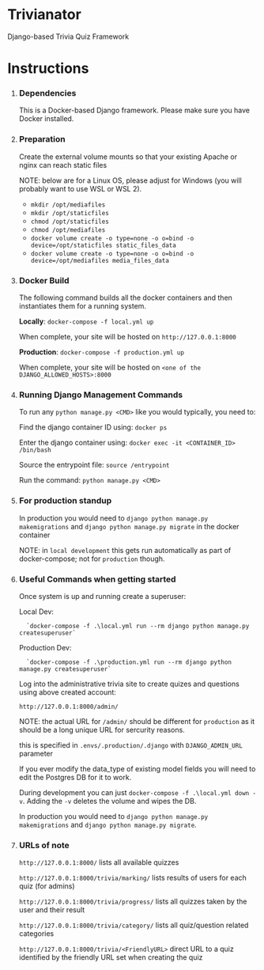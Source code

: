 # Trivianator
Django-based Trivia Quiz Framework

# Instructions

1) ### Dependencies
   This is a Docker-based Django framework. Please make sure you have Docker installed.

2) ### Preparation
   Create the external volume mounts so that your existing Apache or nginx can reach static files

   NOTE: below are for a Linux OS, please adjust for Windows (you will probably want to use WSL or WSL 2).
   * `mkdir /opt/mediafiles`
   * `mkdir /opt/staticfiles`
   * `chmod /opt/staticfiles`
   * `chmod /opt/mediafiles`
   * `docker volume create -o type=none -o o=bind -o device=/opt/staticfiles static_files_data`
   * `docker volume create -o type=none -o o=bind -o device=/opt/mediafiles media_files_data`

3) ### Docker Build
   The following command builds all the docker containers and then instantiates them for a running system.

      **Locally**: `docker-compose -f local.yml up`

      When complete, your site will be hosted on `http://127.0.0.1:8000`

      **Production**: `docker-compose -f production.yml up`

      When complete, your site will be hosted on `<one of the DJANGO_ALLOWED_HOSTS>:8000`

4) ### Running Django Management Commands
   To run any `python manage.py <CMD>` like you would typically, you need to:

   Find the django container ID using: `docker ps`

   Enter the django container using: `docker exec -it <CONTAINER_ID> /bin/bash`

   Source the entrypoint file: `source /entrypoint`

   Run the command: `python manage.py <CMD>`

5) ### For production standup
   In production you would need to `django python manage.py makemigrations` and `django python manage.py migrate` in the docker container

   NOTE: in `local development` this gets run automatically as part of docker-compose; not for `production` though.

6) ### Useful Commands when getting started
   Once system is up and running create a superuser:

      Local Dev:

         `docker-compose -f .\local.yml run --rm django python manage.py createsuperuser`

      Production Dev:

         `docker-compose -f .\production.yml run --rm django python manage.py createsuperuser`

   Log into the administrative trivia site to create quizes and questions using above created account:

      `http://127.0.0.1:8000/admin/`

      NOTE: the actual URL for `/admin/` should be different for `production` as it should be a long unique URL for sercurity reasons.

      this is specified in `.envs/.production/.django` with `DJANGO_ADMIN_URL` parameter
      
   If you ever modify the data_type of existing model fields you will need to edit the Postgres DB for it to work.

   During development you can just `docker-compose -f .\local.yml down -v`. Adding the `-v` deletes the volume and wipes the DB.

   In production you would need to `django python manage.py makemigrations` and `django python manage.py migrate`.

7) ### URLs of note
   `http://127.0.0.1:8000/` lists all available quizzes

   `http://127.0.0.1:8000/trivia/marking/` lists results of users for each quiz (for admins)

   `http://127.0.0.1:8000/trivia/progress/` lists all quizzes taken by the user and their result

   `http://127.0.0.1:8000/trivia/category/` lists all quiz/question related categories

   `http://127.0.0.1:8000/trivia/<FriendlyURL>` direct URL to a quiz identified by the friendly URL set when creating the quiz
